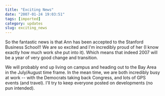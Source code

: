 ```yaml
---
title: "Exciting News"
date: "2007-01-24 19:03:51"
tags: [imported]
category: updates
slug: exciting_news
---
```


So the fantastic news is that Ann has been accepted to the Stanford Business School!! We are so excited and I'm incredibly proud of her (I know exactly how much work she put into it). Which means that indeed 2007 will be a year of very good change and transition.

We will probably end up living on campus and heading out to the Bay Area in the July/August time frame. In the mean time, we are both incredibly busy at work -- with the Democrats taking back Congress, and lots of GPS events (and travel). I'll try to keep everyone posted on developments (no pun intended).
